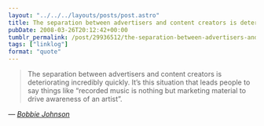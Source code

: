 ```yaml
---
layout: "../../../layouts/posts/post.astro"
title: The separation between advertisers and content creators is deteriorating incredibly quickly
pubDate: 2008-03-26T20:12:42+00:00
tumblr_permalink: /post/29936512/the-separation-between-advertisers-and-content
tags: ["linklog"]
format: "quote"
---
```


> The separation between advertisers and content creators is deteriorating incredibly quickly. It’s this situation that leads people to say things like “recorded music is nothing but marketing material to drive awareness of an artist”.

— <cite>[Bobbie Johnson](http://www.bobbiejohnson.org/?p=1209)</cite>
